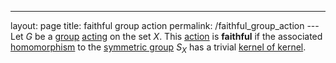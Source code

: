 ---
 layout: page
 title: faithful group action
 permalink: /faithful_group_action
---Let $G$ be a [group](https://defsmath.github.io/DefsMath/group) [acting](https://defsmath.github.io/DefsMath/group_action) on the set $X$. This [action](https://defsmath.github.io/DefsMath/#############action) is **faithful** if the associated [homomorphism](https://defsmath.github.io/DefsMath/group_homomorphism) to the [symmetric group](https://defsmath.github.io/DefsMath/symmetric_group) $S_X$ has a trivial [kernel of kernel](https://defsmath.github.io/DefsMath/kernel_of_###################kernel).

